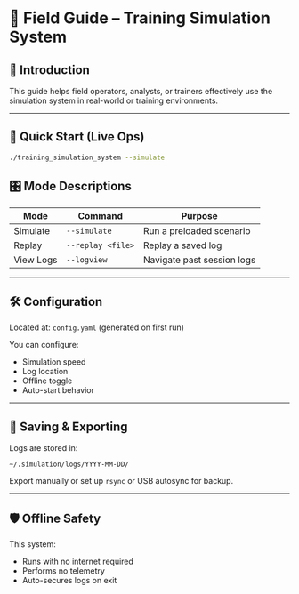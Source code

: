 # 📘 Field Guide – Training Simulation System

## 🧭 Introduction
This guide helps field operators, analysts, or trainers effectively use the simulation system in real-world or training environments.

---

## 🚦 Quick Start (Live Ops)
```bash
./training_simulation_system --simulate
```

## 🎛️ Mode Descriptions

| Mode        | Command                     | Purpose                          |
|-------------|-----------------------------|----------------------------------|
| Simulate    | `--simulate`                | Run a preloaded scenario         |
| Replay      | `--replay <file>`           | Replay a saved log               |
| View Logs   | `--logview`                 | Navigate past session logs       |

---

## 🛠️ Configuration

Located at: `config.yaml` (generated on first run)

You can configure:
- Simulation speed
- Log location
- Offline toggle
- Auto-start behavior

---

## 💾 Saving & Exporting

Logs are stored in:
```
~/.simulation/logs/YYYY-MM-DD/
```

Export manually or set up `rsync` or USB autosync for backup.

---

## 🛡️ Offline Safety

This system:
- Runs with no internet required
- Performs no telemetry
- Auto-secures logs on exit